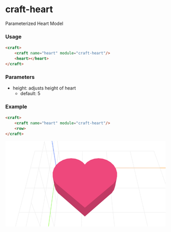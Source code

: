 # craft-heart
Parameterized Heart Model

### Usage
```html
<craft>
    <craft name="heart" module="craft-heart"/>
    <heart></heart>
</craft>
```

### Parameters
- height: adjusts height of heart
	- default: 5

### Example
```html
<craft>
    <craft name="heart" module="craft-heart"/>
    <row>
</craft>
```

![example](example.png)